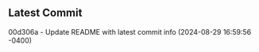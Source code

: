 
## Latest Commit
00d306a - Update README with latest commit info (2024-08-29 16:59:56 -0400) <Yunxi-Zhou>
